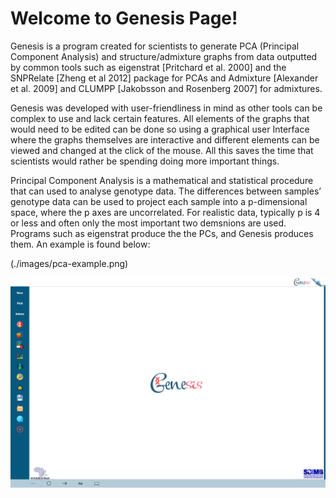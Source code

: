# Welcome to Genesis Page!

<!-- This site was created using [**Docsify**](https://docsify.js.org), which is an open source documentation site generator, and imported in GitHub page. This site was created for [**Opensource.com**](https://opensource.com) demo. -->

Genesis is a program created for scientists to generate PCA (Principal Component Analysis) and structure/admixture graphs from data outputted by common tools such as eigenstrat [Pritchard et al. 2000] and the SNPRelate [Zheng et al 2012] package for PCAs and Admixture [Alexander et al. 2009] and CLUMPP [Jakobsson and Rosenberg 2007] for admixtures.

Genesis was developed with user-friendliness in mind as other tools can be complex to use and lack certain features. All elements of the graphs that would need to be edited can be done so using a graphical user Interface where the graphs themselves are interactive and different elements can be viewed and changed at the click of the mouse. All this saves the time that scientists would rather be spending doing more important things.

Principal Component Analysis is a mathematical and statistical procedure that can used to analyse genotype data. The differences between samples’ genotype data can be used to project each sample into a p-dimensional space, where the p axes are uncorrelated. For realistic data, typically p is 4 or less and often only the most important two demsnions are used. Programs such as eigenstrat produce the the PCs, and Genesis produces them.
An example is found below:

(./images/pca-example.png)

![Welcome to Opensource.com](./images/genesis-screen.png)
